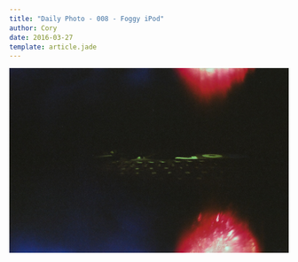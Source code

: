 ```yaml
---
title: "Daily Photo - 008 - Foggy iPod"
author: Cory
date: 2016-03-27
template: article.jade
---
```


![008 - Foggy iPod](/photos/008.jpg)
